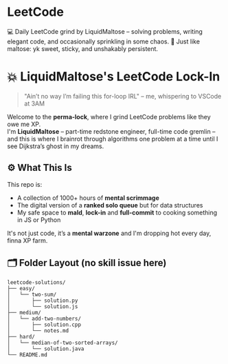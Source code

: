 # LeetCode
💻 Daily LeetCode grind by LiquidMaltose – solving problems, writing elegant code, and occasionally sprinkling in some chaos. 🍬 Just like maltose: yk sweet, sticky, and unshakably persistent.

# 💥 LiquidMaltose's LeetCode Lock-In

> "Ain’t no way I’m failing this for-loop IRL" – me, whispering to VSCode at 3AM

Welcome to the **perma-lock**, where I grind LeetCode problems like they owe me XP.  
I'm **LiquidMaltose** – part-time redstone engineer, full-time code gremlin – and this is where I brainrot through algorithms one problem at a time until I see Dijkstra’s ghost in my dreams.

## ⚙️ What This Is

This repo is:
- A collection of 1000+ hours of **mental scrimmage**
- The digital version of a **ranked solo queue** but for data structures
- My safe space to **mald**, **lock-in** and **full-commit** to cooking something in JS or Python

It's not just code, it’s a **mental warzone** and I'm dropping hot every day, finna XP farm.

## 🗂 Folder Layout (no skill issue here)

```text
leetcode-solutions/
├── easy/
│   └── two-sum/
│       ├── solution.py
│       └── solution.js
├── medium/
│   └── add-two-numbers/
│       ├── solution.cpp
│       └── notes.md
├── hard/
│   └── median-of-two-sorted-arrays/
│       └── solution.java
└── README.md
